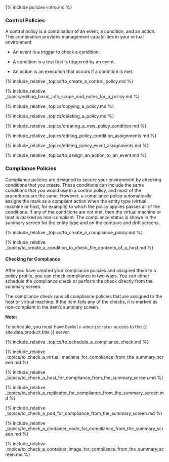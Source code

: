 {% include policies-intro.md %}

### Control Policies

A control policy is a combination of an event, a condition, and an action. This combination provides management capabilities in your virtual environment.

  - An event is a trigger to check a condition.

  - A condition is a test that is triggered by an event.

  - An action is an execution that occurs if a condition is met.

{% include_relative _topics/to_create_a_control_policy.md %}

{% include_relative
_topics/editing_basic_info_scope_and_notes_for_a_policy.md %}

{% include_relative _topics/copying_a_policy.md %}

{% include_relative _topics/deleting_a_policy.md %}

{% include_relative _topics/creating_a_new_policy_condition.md %}

{% include_relative _topics/editing_policy_condition_assignments.md
%}

{% include_relative _topics/editing_policy_event_assignments.md %}

{% include_relative _topics/to_assign_an_action_to_an_event.md
%}

### Compliance Policies

Compliance policies are designed to secure your environment by checking conditions that you create. These conditions can include the same conditions that you would use in a control policy, and most of the procedures are the same. However, a compliance policy automatically assigns the mark as a compliant action when the entity type (virtual machine or host, for example) to which the policy applies passes all of the conditions. If any of the conditions are not met, then the virtual machine or host is marked as non-compliant. The compliance status is shown in the summary screen for the entity type and on the compare and drift screens.

{% include_relative _topics/to_create_a_compliance_policy.md %}

{% include_relative
_topics/to_create_a_condition_to_check_file_contents_of_a_host.md
%}

#### Checking for Compliance

After you have created your compliance policies and assigned them to a policy profile, you can check compliance in two ways. You can either schedule the compliance check or perform the check directly from the summary screen.

The compliance check runs all compliance policies that are assigned to the host or virtual machine. If the item fails any of the checks, it is marked as non-compliant in the item’s summary screen.

**Note:**

To schedule, you must have `EvmRole-administrator` access to the {{ site.data.product.title }} server.

</div>

{% include_relative _topics/to_schedule_a_compliance_check.md %}

{% include_relative
_topics/to_check_a_virtual_machine_for_compliance_from_the_summary_screen.md
%}

{% include_relative
_topics/to_check_a_host_for_compliance_from_the_summary_screen.md
%}

{% include_relative
_topics/to_check_a_replicator_for_compliance_from_the_summary_screen.md
%}

{% include_relative
_topics/to_check_a_pod_for_compliance_from_the_summary_screen.md
%}

{% include_relative
_topics/to_check_a_container_node_for_compliance_from_the_summary_screen.md
%}

{% include_relative
_topics/to_check_a_container_image_for_compliance_from_the_summary_screen.md
%}
